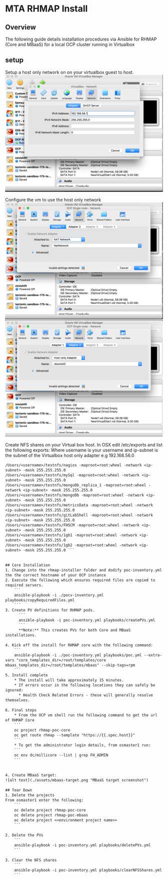 # MTA RHMAP Install
## Overview
The following guide details installation procedures via Ansible for RHMAP (Core and MBaaS) for a local OCP cluster running in Virtualbox

## setup

Setup a host only network on on your virtualbox guest to host.
![alt text](./assets/vbox-network.png "Virtual box setup")

Configure the vm to use the host only network
![alt text](./assets/vm-network1.png "Virtual box setup")
![alt text](./assets/vm-network2.png "Virtual box setup")

Create NFS shares on your Virtual box host.  In OSX edit /etc/exports and list the following exports:
Where username is your username and ip-subnet is the subnet of the Virtualbox host only adapter e.g 192.168.56.0


```/Users/<username>/testnfs/32gb -maproot=root:wheel -network <ip-subnet> -mask 255.255.255.0
/Users/<username>/testnfs/nagios -maproot=root:wheel -network <ip-subnet> -mask 255.255.255.0
/Users/<username>/testnfs/mySql -maproot=root:wheel -network <ip-subnet> -mask 255.255.255.0
/Users/<username>/testnfs/mongoDb_replica_1 -maproot=root:wheel -network <ip-subnet> -mask 255.255.255.0
/Users/<username>/testnfs/mongoDb -maproot=root:wheel -network <ip-subnet> -mask 255.255.255.0
/Users/<username>/testnfs/metricsData -maproot=root:wheel -network <ip-subnet> -mask 255.255.255.0
/Users/<username>/testnfs/gitLabShell -maproot=root:wheel -network <ip-subnet> -mask 255.255.255.0
/Users/<username>/testnfs/FHSCM -maproot=root:wheel -network <ip-subnet> -mask 255.255.255.0
/Users/<username>/testnfs/1gb1 -maproot=root:wheel -network <ip-subnet> -mask 255.255.255.0
/Users/<username>/testnfs/1gb2 -maproot=root:wheel -network <ip-subnet> -mask 255.255.255.0 ```


## Core Installation
1. Change into the rhmap-installer folder and dodify poc-inventory.yml the the correct hostname of your OCP instance
2. Execute the following which ensures required files are copied to required servers.
    ```
    ansible-playbook -i ./pocv-inventory.yml playbooks/copyRequiredFiles.yml
    ```
3. Create PV definitions for RHMAP pods.
      ```
      ansible-playbook -i poc-inventory.yml playbooks/createPVs.yml
      ```
      **Note:** This creates PVs for both Core and MBaaS installations.
      
4. Kick off the install for RHMAP core with the following command: 
    ```
    ansible-playbook -i ./poc-inventory.yml playbooks/poc.yml --extra-vars "core_templates_dir=/root/templates/core mbaas_templates_dir=/root/templates/mbaas" --skip-tags=rpm
    ```
5. Install complete
    * The install will take approximately 15 minutes.  
    * If errors occur in the following locations they can safely be ignored: 
      * Health Check Related Errors - these will generally resolve themselves.

6. Final steps
    * From the OCP vm shell run the following command to get the url of RHMAP Core
    ```
    oc project rhmap-poc-core
    oc get route rhmap --template "https://{{.spec.host}}"
    ```
    * To get the administrator login details, from osmaster1 run:
    ```
    oc env dc/millicore --list | grep FH_ADMIN
    ```


4. Create MBaaS target:
![alt text](./assets/mbaas-target.png "MBaaS target screenshot")

## Tear Down
1. Delete the projects
From osmaster1 enter the following:
    ```
    oc delete project rhmap-poc-core
    oc delete project rhmap-poc-mbaas
    oc delete project <<environment project name>>
    ```

2. Delete the PVs
    ```
    ansible-playbook -i poc-inventory.yml playbooks/deletePVs.yml
    ```

3. Clear the NFS shares
    ```
    ansible-playbook -i poc-inventory.yml playbooks/clearNFSShares.yml
    ```